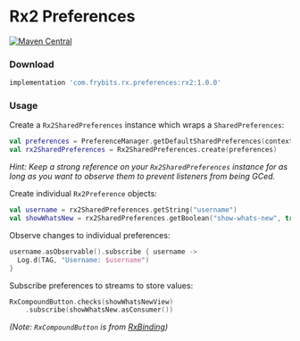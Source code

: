 # Rx2 Preferences

[![Maven Central][1]][2] 

### Download

```groovy
implementation 'com.frybits.rx.preferences:rx2:1.0.0'
```

### Usage

Create a `Rx2SharedPreferences` instance which wraps a `SharedPreferences`:

```kotlin
val preferences = PreferenceManager.getDefaultSharedPreferences(context)
val rx2SharedPreferences = Rx2SharedPreferences.create(preferences)
```

*Hint: Keep a strong reference on your `Rx2SharedPreferences` instance for as long as you want to observe them to prevent listeners from being GCed.*

Create individual `Rx2Preference` objects:

```kotlin
val username = rx2SharedPreferences.getString("username")
val showWhatsNew = rx2SharedPreferences.getBoolean("show-whats-new", true)
```

Observe changes to individual preferences:

```kotlin
username.asObservable().subscribe { username ->
  Log.d(TAG, "Username: $username")
}
```

Subscribe preferences to streams to store values:

```kotlin
RxCompoundButton.checks(showWhatsNewView)
    .subscribe(showWhatsNew.asConsumer())
```
*(Note: `RxCompoundButton` is from [RxBinding](https://github.com/JakeWharton/RxBinding))*

[1]:https://img.shields.io/maven-central/v/com.frybits.rx.preferences/rx2?label=rx2
[2]:https://central.sonatype.com/artifact/com.frybits.rx.preferences/rx2/1.0.0
